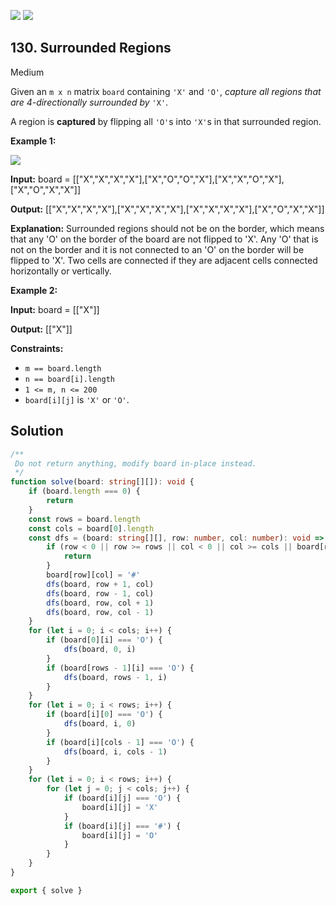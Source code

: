 [![](https://img.shields.io/github/stars/LeetCode-in-TypeScript/LeetCode-in-TypeScript?label=Stars&style=flat-square)](https://github.com/LeetCode-in-TypeScript/LeetCode-in-TypeScript)
[![](https://img.shields.io/github/forks/LeetCode-in-TypeScript/LeetCode-in-TypeScript?label=Fork%20me%20on%20GitHub%20&style=flat-square)](https://github.com/LeetCode-in-TypeScript/LeetCode-in-TypeScript/fork)

## 130\. Surrounded Regions

Medium

Given an `m x n` matrix `board` containing `'X'` and `'O'`, _capture all regions that are 4-directionally surrounded by_ `'X'`.

A region is **captured** by flipping all `'O'`s into `'X'`s in that surrounded region.

**Example 1:**

![](https://assets.leetcode.com/uploads/2021/02/19/xogrid.jpg)

**Input:** board = \[\["X","X","X","X"],["X","O","O","X"],["X","X","O","X"],["X","O","X","X"]]

**Output:** [["X","X","X","X"],["X","X","X","X"],["X","X","X","X"],["X","O","X","X"]]

**Explanation:** Surrounded regions should not be on the border, which means that any 'O' on the border of the board are not flipped to 'X'. Any 'O' that is not on the border and it is not connected to an 'O' on the border will be flipped to 'X'. Two cells are connected if they are adjacent cells connected horizontally or vertically. 

**Example 2:**

**Input:** board = \[\["X"]]

**Output:** [["X"]] 

**Constraints:**

*   `m == board.length`
*   `n == board[i].length`
*   `1 <= m, n <= 200`
*   `board[i][j]` is `'X'` or `'O'`.

## Solution

```typescript
/**
 Do not return anything, modify board in-place instead.
 */
function solve(board: string[][]): void {
    if (board.length === 0) {
        return
    }
    const rows = board.length
    const cols = board[0].length
    const dfs = (board: string[][], row: number, col: number): void => {
        if (row < 0 || row >= rows || col < 0 || col >= cols || board[row][col] !== 'O') {
            return
        }
        board[row][col] = '#'
        dfs(board, row + 1, col)
        dfs(board, row - 1, col)
        dfs(board, row, col + 1)
        dfs(board, row, col - 1)
    }
    for (let i = 0; i < cols; i++) {
        if (board[0][i] === 'O') {
            dfs(board, 0, i)
        }
        if (board[rows - 1][i] === 'O') {
            dfs(board, rows - 1, i)
        }
    }
    for (let i = 0; i < rows; i++) {
        if (board[i][0] === 'O') {
            dfs(board, i, 0)
        }
        if (board[i][cols - 1] === 'O') {
            dfs(board, i, cols - 1)
        }
    }
    for (let i = 0; i < rows; i++) {
        for (let j = 0; j < cols; j++) {
            if (board[i][j] === 'O') {
                board[i][j] = 'X'
            }
            if (board[i][j] === '#') {
                board[i][j] = 'O'
            }
        }
    }
}

export { solve }
```